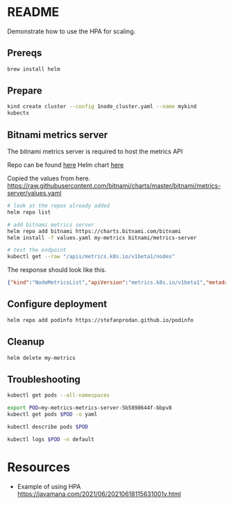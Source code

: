 # README
Demonstrate how to use the HPA for scaling.

## Prereqs
```sh
brew install helm   
```
## Prepare
```sh
kind create cluster --config 1node_cluster.yaml --name mykind
kubectx
```

## Bitnami metrics server
The bitnami metrics server is required to host the metrics API

Repo can be found [here](https://github.com/kubernetes-sigs/metrics-server/tree/master/charts/metrics-server)
Helm chart [here](https://artifacthub.io/packages/helm/bitnami/metrics-server)

Copied the values from here. 
https://raw.githubusercontent.com/bitnami/charts/master/bitnami/metrics-server/values.yaml

```sh
# look at the repos already added
helm repo list 

# add bitnami metrics server
helm repo add bitnami https://charts.bitnami.com/bitnami
helm install -f values.yaml my-metrics bitnami/metrics-server
```

```sh
# test the endpoint
kubectl get --raw "/apis/metrics.k8s.io/v1beta1/nodes"
```

The response should look like this.
```json
{"kind":"NodeMetricsList","apiVersion":"metrics.k8s.io/v1beta1","metadata":{},"items":[{"metadata":{"name":"mykind-control-plane","creationTimestamp":"2021-09-23T08:37:37Z","labels":{"beta.kubernetes.io/arch":"amd64","beta.kubernetes.io/os":"linux","kubernetes.io/arch":"amd64","kubernetes.io/hostname":"mykind-control-plane","kubernetes.io/os":"linux","node-role.kubernetes.io/control-plane":"","node-role.kubernetes.io/master":"","node.kubernetes.io/exclude-from-external-load-balancers":""}},"timestamp":"2021-09-23T08:36:45Z","window":"51s","usage":{"cpu":"277712796n","memory":"693412Ki"}},{"metadata":{"name":"mykind-worker","creationTimestamp":"2021-09-23T08:37:37Z","labels":{"beta.kubernetes.io/arch":"amd64","beta.kubernetes.io/os":"linux","kubernetes.io/arch":"amd64","kubernetes.io/hostname":"mykind-worker","kubernetes.io/os":"linux"}},"timestamp":"2021-09-23T08:36:49Z","window":"1m0s","usage":{"cpu":"93433003n","memory":"323568Ki"}}]}
```

## Configure deployment
```sh
helm repo add podinfo https://stefanprodan.github.io/podinfo
```

## Cleanup
```sh
helm delete my-metrics  
```

## Troubleshooting
```sh
kubectl get pods --all-namespaces        

export POD=my-metrics-metrics-server-5b5898644f-bbpv8 
kubectl get pods $POD -o yaml

kubectl describe pods $POD

kubectl logs $POD -n default
```

# Resources 
* Example of using HPA
 https://javamana.com/2021/06/20210618115631001y.html